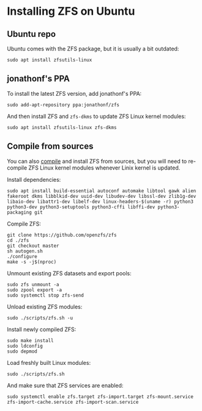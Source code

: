 # Installing ZFS on Ubuntu

## Ubuntu repo

Ubuntu comes with the ZFS package, but it is usually a bit outdated:

```shell
sudo apt install zfsutils-linux
```

## jonathonf's PPA

To install the latest ZFS version, add jonathonf's PPA:

```shell
sudo add-apt-repository ppa:jonathonf/zfs
```

And then install ZFS and `zfs-dkms` to update ZFS Linux kernel modules:

```shell
sudo apt install zfsutils-linux zfs-dkms
```

## Compile from sources

You can also
[compile](https://openzfs.github.io/openzfs-docs/Developer%20Resources/Building%20ZFS.html) and
install ZFS from sources, but you will need to re-compile ZFS Linux kernel modules whenever Linix
kernel is updated.

Install dependencies:

```shell
sudo apt install build-essential autoconf automake libtool gawk alien fakeroot dkms libblkid-dev uuid-dev libudev-dev libssl-dev zlib1g-dev libaio-dev libattr1-dev libelf-dev linux-headers-$(uname -r) python3 python3-dev python3-setuptools python3-cffi libffi-dev python3-packaging git
```

Compile ZFS:

```shell
git clone https://github.com/openzfs/zfs
cd ./zfs
git checkout master
sh autogen.sh
./configure
make -s -j$(nproc)
```

Unmount existing ZFS datasets and export pools:

```shell
sudo zfs unmount -a
sudo zpool export -a
sudo systemctl stop zfs-send
```

Unload existing ZFS modules:

```shell
sudo ./scripts/zfs.sh -u
```

Install newly compiled ZFS:

```shell
sudo make install
sudo ldconfig
sudo depmod
```

Load freshly built Linux modules:

```shell
sudo ./scripts/zfs.sh
```

And make sure that ZFS services are enabled:

```shell
sudo systemctl enable zfs.target zfs-import.target zfs-mount.service zfs-import-cache.service zfs-import-scan.service
```
